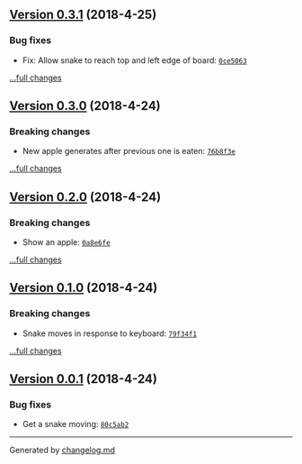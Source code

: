 ## [Version 0.3.1](https://github.com/adamdawkins/002b-elm-snake/releases/tag/v0.3.1) (2018-4-25)

### Bug fixes

- Fix: Allow snake to reach top and left edge of board: [`0ce5063`](https://github.com/adamdawkins/002b-elm-snake/commit/0ce5063)

[...full changes](https://github.com/adamdawkins/002b-elm-snake/compare/v0.3.0...v0.3.1)

## [Version 0.3.0](https://github.com/adamdawkins/002b-elm-snake/releases/tag/v0.3.0) (2018-4-24)

### Breaking changes

- New apple generates after previous one is eaten: [`76b8f3e`](https://github.com/adamdawkins/002b-elm-snake/commit/76b8f3e)

[...full changes](https://github.com/adamdawkins/002b-elm-snake/compare/v0.2.0...v0.3.0)

## [Version 0.2.0](https://github.com/adamdawkins/002b-elm-snake/releases/tag/v0.2.0) (2018-4-24)

### Breaking changes

- Show an apple: [`0a8e6fe`](https://github.com/adamdawkins/002b-elm-snake/commit/0a8e6fe)

[...full changes](https://github.com/adamdawkins/002b-elm-snake/compare/v0.1.0...v0.2.0)

## [Version 0.1.0](https://github.com/adamdawkins/002b-elm-snake/releases/tag/v0.1.0) (2018-4-24)

### Breaking changes

- Snake moves in response to keyboard: [`79f34f1`](https://github.com/adamdawkins/002b-elm-snake/commit/79f34f1)

[...full changes](https://github.com/adamdawkins/002b-elm-snake/compare/v0.0.1...v0.1.0)

## [Version 0.0.1](https://github.com/adamdawkins/002b-elm-snake/releases/tag/v0.0.1) (2018-4-24)

### Bug fixes

- Get a snake moving: [`80c5ab2`](https://github.com/adamdawkins/002b-elm-snake/commit/80c5ab2)

---

Generated by [changelog.md](https://github.com/egoist/changelog.md)
